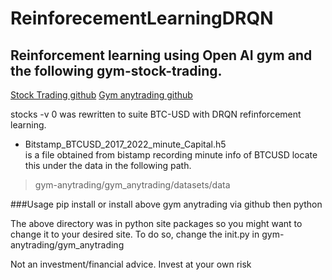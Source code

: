 # ReinforecementLearningDRQN

## Reinforcement learning using Open AI gym and the following gym-stock-trading.
[Stock Trading github](https://github.com/duhfrazee/gym-stock-trading)
[Gym anytrading github](https://github.com/AminHP/gym-anytrading)

stocks -v 0 was rewritten to suite BTC-USD with DRQN refinforcement learning.

- Bitstamp_BTCUSD_2017_2022_minute_Capital.h5  
is a file obtained from bistamp recording minute info of BTCUSD
locate this under the data in the following path. 

> gym-anytrading/gym_anytrading/datasets/data

###Usage
pip install or install above gym anytrading via github
then python

The above directory was in python site packages so you might want to change it to your desired site. 
To do so, change the init.py in gym-anytrading/gym_anytrading


Not an investment/financial advice. Invest at your own risk
